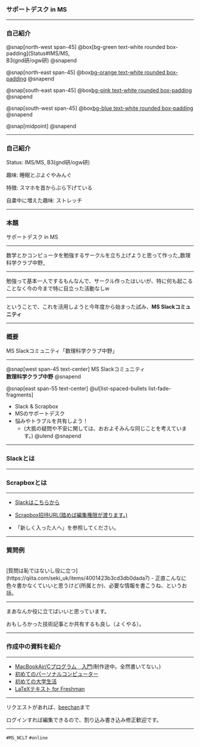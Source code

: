 ### サポートデスク in MS

---
### 自己紹介


@snap[north-west span-45]
@box[bg-green text-white rounded box-padding](Status#IMS/MS, <br>B3(gnd研/ogw研)
@snapend

@snap[north-east span-45]
@box[bg-orange text-white rounded box-padding](趣味#睡眠とぷよぐやみんぐ)
@snapend

@snap[south-east span-45]
@box[bg-pink text-white rounded box-padding](特徴#スマホを首からぶら下げている)
@snapend

@snap[south-west span-45]
@box[bg-blue text-white rounded box-padding](自粛中に増えた趣味#ストレッチ)
@snapend

@snap[midpoint]
@snapend

---

### 自己紹介

Status: IMS/MS, B3(gnd研/ogw研)

趣味: 睡眠とぷよぐやみんぐ

特徴: スマホを首からぶら下げている

自粛中に増えた趣味: ストレッチ

---
### 本題

サポートデスク in MS

---

数学とかコンピュータを勉強するサークルを立ち上げようと思って作った_数理科学クラブ中野_

---

勉強って基本一人でするもんなんで、サークル作ったはいいが、特に何も起こることなく今の今まで特に目立った活動なしw

---

ということで、これを活用しようと今年度から始まった試み、**MS Slackコミュニティ** 

---
### 概要

MS Slackコミュニティ「数理科学クラブ中野」

---

@snap[west span-45 text-center]
MS Slackコミュニティ<br>**数理科学クラブ中野**
@snapend

@snap[east span-55 text-center]
@ul[list-spaced-bullets list-fade-fragments]
- Slack & Scrapbox
- MSのサポートデスク
- 悩みやトラブルを共有しよう！
	- (大抵の疑問や不安に関しては、おおよそみんな同じことを考えています。)
@ulend
@snapend

---

### Slackとは



---

### Scrapboxとは



---

- [Slackはこちらから](https://join.slack.com/t/ms-club-nakano/shared_invite/zt-dyrf2pep-krKcSsedq3XBmF~gb7rBVQ)

- [Scrapbox招待URL(踏めば編集権限が渡ります。)](https://scrapbox.io/projects/ms-club-nakano/invitations/5f5b9976a7c7e90cda379a93a3019f22)
- 「新しく入った人へ」を参照してください。

---

### 質問例

<br>
[質問は恥ではないし役に立つ](https://qiita.com/seki_uk/items/4001423b3cd3db0dada7)
- 正直こんなに色々書かなくていいと思うけど(所属とか)、必要な情報を書こうね、というお話。
<br>

---

まあなんか役に立てばいいと思っています。

おもしろかった技術記事とか共有するも良し（よくやる）。

---

### 作成中の資料を紹介

---

- [MacBookAir/Cプログラム　入門](https://hackmd.io/@Jabelic/ry4LtABu8)(制作途中。全然書いてない。)
- [初めてのパーソナルコンピューター](https://hackmd.io/@Jabelic/rJkpsW1wU)
- [初めての大学生活](https://hackmd.io/@Jabelic/B13oLy5UL)
- [LaTeXテキスト for Freshman](https://hackmd.io/@Jabelic/rJ4uZjKUL)

---

リクエストがあれば、[beechan](https://twitter.com/hibiki_com__)まで

ログインすれば編集できるので、割り込み書き込み修正歓迎です。

---

`#MS_NCLT`
`#online`